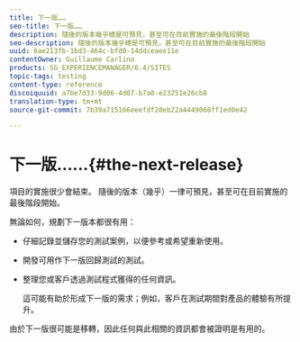 ```yaml
---
title: 下一版……
seo-title: 下一版……
description: 隨後的版本幾乎總是可預見，甚至可在目前實施的最後階段開始
seo-description: 隨後的版本幾乎總是可預見，甚至可在目前實施的最後階段開始
uuid: 6ae213fb-1bd3-464c-bfd0-14ddceaee11e
contentOwner: Guillaume Carlino
products: SG_EXPERIENCEMANAGER/6.4/SITES
topic-tags: testing
content-type: reference
discoiquuid: a7be7d33-9d06-4d07-b7a0-e23251e26cb8
translation-type: tm+mt
source-git-commit: 7b39a715166eeefdf20eb22a4449068ff1ed0e42

---
```



# 下一版……{#the-next-release}

項目的實施很少會結束。 隨後的版本（幾乎）一律可預見，甚至可在目前實施的最後階段開始。

無論如何，規劃下一版本都很有用：

* 仔細記錄並儲存您的測試案例，以便參考或希望重新使用。
* 開發可用作下一版回歸測試的測試。
* 整理您或客戶透過測試程式獲得的任何資訊。

   這可能有助於形成下一版的需求；例如，客戶在測試期間對產品的體驗有所提升。

由於下一版很可能是移轉，因此任何與此相關的資訊都會被證明是有用的。
